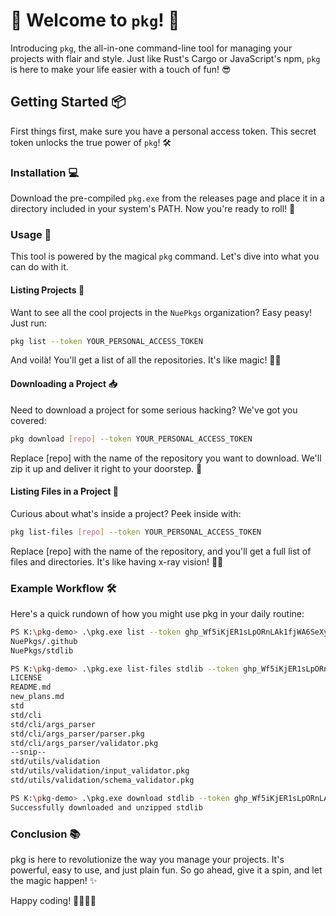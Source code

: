 # 🚀 Welcome to `pkg`! 🎉

Introducing `pkg`, the all-in-one command-line tool for managing your projects with flair and style. Just like Rust's Cargo or JavaScript's npm, `pkg` is here to make your life easier with a touch of fun! 😎

## Getting Started 📦

First things first, make sure you have a personal access token. This secret token unlocks the true power of `pkg`! 🛠️

### Installation 💻

Download the pre-compiled `pkg.exe` from the releases page and place it in a directory included in your system's PATH. Now you're ready to roll! 🚀

### Usage 📜

This tool is powered by the magical `pkg` command. Let's dive into what you can do with it.

#### Listing Projects 📝

Want to see all the cool projects in the `NuePkgs` organization? Easy peasy! Just run:

```sh
pkg list --token YOUR_PERSONAL_ACCESS_TOKEN
```
And voilà! You'll get a list of all the repositories. It's like magic! 🧙‍♂️

#### Downloading a Project 📥

Need to download a project for some serious hacking? We've got you covered:

```sh
pkg download [repo] --token YOUR_PERSONAL_ACCESS_TOKEN
```

Replace [repo] with the name of the repository you want to download. We'll zip it up and deliver it right to your doorstep. 🎁

#### Listing Files in a Project 📂

Curious about what's inside a project? Peek inside with:

```sh
pkg list-files [repo] --token YOUR_PERSONAL_ACCESS_TOKEN
```

Replace [repo] with the name of the repository, and you'll get a full list of files and directories. It's like having x-ray vision! 🦸‍♂️

### Example Workflow 🛠️

Here's a quick rundown of how you might use pkg in your daily routine:

```sh
PS K:\pkg-demo> .\pkg.exe list --token ghp_Wf5iKjER1sLpORnLAk1fjWA6SeXyRFUcKbnb           
NuePkgs/.github
NuePkgs/stdlib

PS K:\pkg-demo> .\pkg.exe list-files stdlib --token ghp_Wf5iKjER1sLpORnLAk1fjWA6SeXyRFUcKbnb
LICENSE
README.md
new_plans.md
std
std/cli
std/cli/args_parser
std/cli/args_parser/parser.pkg   
std/cli/args_parser/validator.pkg
--snip--
std/utils/validation
std/utils/validation/input_validator.pkg
std/utils/validation/schema_validator.pkg

PS K:\pkg-demo> .\pkg.exe download stdlib --token ghp_Wf5iKjER1sLpORnLAk1fjWA6SeXyRFUcKbnb
Successfully downloaded and unzipped stdlib
```

### Conclusion 📚

pkg is here to revolutionize the way you manage your projects. It's powerful, easy to use, and just plain fun. So go ahead, give it a spin, and let the magic happen! ✨

Happy coding! 👨‍💻👩‍💻

